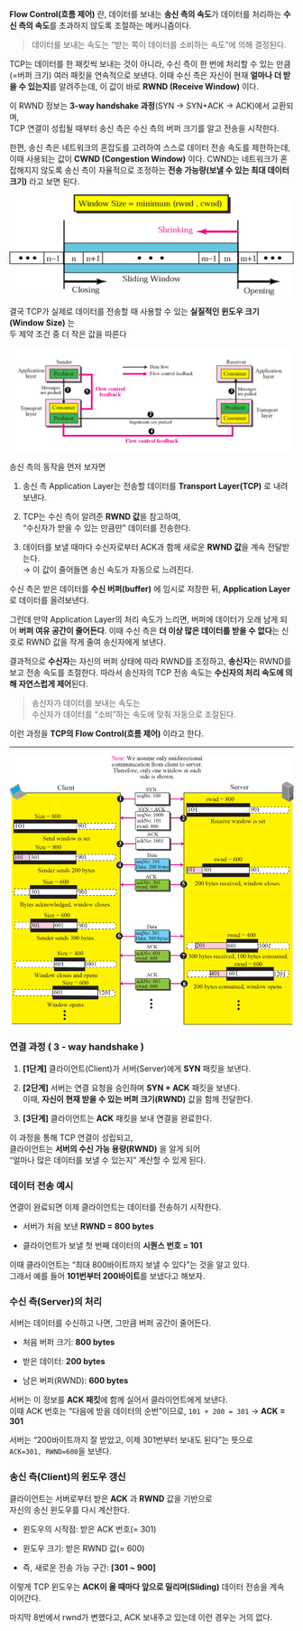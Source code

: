**Flow Control(흐름 제어)** 란, 데이터를 보내는 **송신 측의 속도**가 데이터를 처리하는 **수신 측의 속도**를 초과하지 않도록 조절하는 메커니즘이다.  

> 데이터를 보내는 속도는 “받는 쪽이 데이터를 소비하는 속도”에 의해 결정된다.

TCP는 데이터를 한 패킷씩 보내는 것이 아니라,  수신 측이 한 번에 처리할 수 있는 만큼(=버퍼 크기) 여러 패킷을 연속적으로 보낸다.  이때 수신 측은 자신이 현재 **얼마나 더 받을 수 있는지**를 알려주는데,  이 값이 바로 **RWND (Receive Window)** 이다.

이 RWND 정보는 **3-way handshake 과정**(SYN → SYN+ACK → ACK)에서 교환되며,  
TCP 연결이 성립될 때부터 송신 측은 수신 측의 버퍼 크기를 알고 전송을 시작한다. 

한편, 송신 측은 네트워크의 혼잡도를 고려하여  스스로 데이터 전송 속도를 제한하는데,  이때 사용되는 값이 **CWND (Congestion Window)** 이다.  CWND는 네트워크가 혼잡해지지 않도록 송신 측이 자율적으로 조정하는 **전송 가능량(보낼 수 있는 최대 데이터 크기)** 라고 보면 된다.

![](../images/Pasted%20image%2020251013230551.png)

결국 TCP가 실제로 데이터를 전송할 때 사용할 수 있는 **실질적인 윈도우 크기(Window Size)** 는  
두 제약 조건 중 더 작은 값을 따른다

![](../images/Pasted%20image%2020251013231051.png)

송신 측의 동작을 먼저 보자면 

1. 송신 측 Application Layer는 전송할 데이터를 **Transport Layer(TCP)** 로 내려보낸다.
    
2. TCP는 수신 측이 알려준 **RWND 값**을 참고하여,  
    “수신자가 받을 수 있는 만큼만” 데이터를 전송한다.
    
3. 데이터를 보낼 때마다 수신자로부터 ACK과 함께 새로운 **RWND 값**을 계속 전달받는다.  
    → 이 값이 줄어들면 송신 속도가 자동으로 느려진다.

수신 측은 받은 데이터를 **수신 버퍼(buffer)** 에 임시로 저장한 뒤,  **Application Layer**로 데이터를 올려보낸다.

그런데 만약 Application Layer의 처리 속도가 느리면,  버퍼에 데이터가 오래 남게 되어 **버퍼 여유 공간이 줄어든다**.  이때 수신 측은 **더 이상 많은 데이터를 받을 수 없다**는 신호로 RWND 값을 작게 줄여 송신자에게 보낸다.

결과적으로 **수신자**는 자신의 버퍼 상태에 따라 RWND를 조정하고, **송신자**는 RWND를 보고 전송 속도를 조절한다. 따라서 송신자의 TCP 전송 속도는 **수신자의 처리 속도에 의해 자연스럽게 제어**된다.


> 송신자가 데이터를 보내는 속도는  
> 수신자가 데이터를 “소비”하는 속도에 맞춰 자동으로 조절된다.

이런 과정을 **TCP의 Flow Control(흐름 제어)** 이라고 한다.

---


![](../images/Pasted%20image%2020251013231119.png)

### 연결 과정 ( 3 - way handshake )

1. **[1단계]** 클라이언트(Client)가 서버(Server)에게 **SYN** 패킷을 보낸다.
    
2. **[2단계]** 서버는 연결 요청을 승인하며 **SYN + ACK** 패킷을 보낸다.  
    이때, **자신이 현재 받을 수 있는 버퍼 크기(RWND)** 값을 함께 전달한다.
    
3. **[3단계]** 클라이언트는 **ACK** 패킷을 보내 연결을 완료한다.
    

이 과정을 통해 TCP 연결이 성립되고,  
클라이언트는 **서버의 수신 가능 용량(RWND)** 을 알게 되어  
“얼마나 많은 데이터를 보낼 수 있는지” 계산할 수 있게 된다.


### 데이터 전송 예시

연결이 완료되면 이제 클라이언트는 데이터를 전송하기 시작한다.

- 서버가 처음 보낸 **RWND = 800 bytes**
    
- 클라이언트가 보낼 첫 번째 데이터의 **시퀀스 번호 = 101**
    

이때 클라이언트는 “최대 800바이트까지 보낼 수 있다”는 것을 알고 있다.  
그래서 예를 들어 **101번부터 200바이트**를 보냈다고 해보자.


### 수신 측(Server)의 처리

서버는 데이터를 수신하고 나면,  그만큼 버퍼 공간이 줄어든다.

- 처음 버퍼 크기: **800 bytes**
    
- 받은 데이터: **200 bytes**
    
- 남은 버퍼(RWND): **600 bytes**
    

서버는 이 정보를 **ACK 패킷**에 함께 실어서 클라이언트에게 보낸다.  
이때 ACK 번호는 “다음에 받을 데이터의 순번”이므로,  `101 + 200 = 301` → **ACK = 301**

서버는 “200바이트까지 잘 받았고, 이제 301번부터 보내도 된다”는 뜻으로  
`ACK=301, RWND=600`을 보낸다.


### 송신 측(Client)의 윈도우 갱신

클라이언트는 서버로부터 받은 **ACK** 과 **RWND** 값을 기반으로  
자신의 송신 윈도우를 다시 계산한다.

- 윈도우의 시작점: 받은 ACK 번호(= 301)
    
- 윈도우 크기: 받은 RWND 값(= 600)
    
- 즉, 새로운 전송 가능 구간: **[301 ~ 900]** 
    

이렇게 TCP 윈도우는 **ACK이 올 때마다 앞으로 밀리며(Sliding)**  데이터 전송을 계속 이어간다.


마지막 8번에서 rwnd가 변했다고, ACK 보내주고 있는데 이런 경우는 거의 없다.